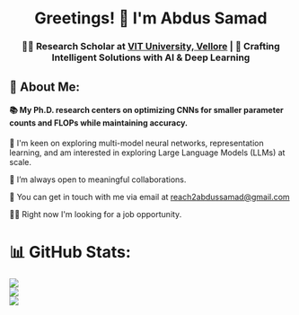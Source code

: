 <h1 align="center">Greetings! 👋 I'm Abdus Samad</h1>
<h3 align="center">👨‍🎓 Research Scholar at <a href="https://vit.ac.in/">VIT University, Vellore</a> | 🧠 Crafting Intelligent Solutions with AI & Deep Learning</h3>
<!--
**abdulsam/abdulsam** is a ✨ _special_ ✨ repository because its `README.md` (this file) appears on your GitHub profile.
-->

## 🌟 About Me:
#### 📚 My Ph.D. research centers on optimizing CNNs for smaller parameter counts and FLOPs while maintaining accuracy.

📖 I'm keen on exploring multi-model neural networks, representation learning, and am interested in exploring Large Language Models (LLMs) at scale.

👯 I’m always open to meaningful collaborations.

📧 You can get in touch with me via email at reach2abdussamad@gmail.com

👨‍💻 Right now I'm looking for a job opportunity.

# 📊 GitHub Stats:
![](https://github-readme-stats.vercel.app/api?username=abdulsam&theme=dark&hide_border=false&include_all_commits=false&count_private=false)<br/>
![](https://github-readme-streak-stats.herokuapp.com/?user=abdulsam&theme=dark&hide_border=false)<br/>
![](https://github-readme-stats.vercel.app/api/top-langs/?username=abdulsam&theme=dark&hide_border=false&include_all_commits=false&count_private=false&layout=compact)
